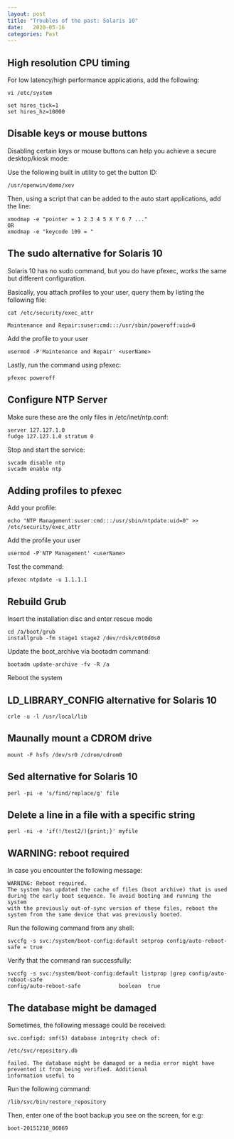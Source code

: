 ```yaml
---
layout: post
title: "Troubles of the past: Solaris 10"
date:   2020-05-16
categories: Past
---
```


## High resolution CPU timing
For low latency/high performance applications, add the following:
```
vi /etc/system

set hires_tick=1
set hires_hz=10000
```

## Disable keys or mouse buttons
Disabling certain keys or mouse buttons can help you achieve a secure desktop/kiosk mode:

Use the following built in utility to get the button ID:
```
/usr/openwin/demo/xev
```

Then, using a script that can be added to the auto start applications, add the line:
```
xmodmap -e "pointer = 1 2 3 4 5 X Y 6 7 ..."
OR
xmodmap -e "keycode 109 = "
```

## The sudo alternative for Solaris 10
Solaris 10 has no sudo command, but you do have pfexec, works the same but different configuration.

Basically, you attach profiles to your user, query them by listing the following file:
```
cat /etc/security/exec_attr

Maintenance and Repair:suser:cmd:::/usr/sbin/poweroff:uid=0
```

Add the profile to your user
```
usermod -P'Maintenance and Repair' <userName>
```

Lastly, run the command using pfexec:
```
pfexec poweroff
```

## Configure NTP Server
Make sure these are the only files in /etc/inet/ntp.conf:
```
server 127.127.1.0
fudge 127.127.1.0 stratum 0
```

Stop and start the service:
```
svcadm disable ntp
svcadm enable ntp
```

## Adding profiles to pfexec
Add your profile:
```
echo "NTP Management:suser:cmd:::/usr/sbin/ntpdate:uid=0" >> /etc/security/exec_attr
```

Add the profile your user
```
usermod -P'NTP Management' <userName>
```

Test the command:
```
pfexec ntpdate -u 1.1.1.1
```

## Rebuild Grub
Insert the installation disc and enter rescue mode
```
cd /a/boot/grub 
installgrub -fm stage1 stage2 /dev/rdsk/c0t0d0s0 
```

Update the boot_archive via bootadm command:
```
bootadm update-archive -fv -R /a
```

Reboot the system

## LD_LIBRARY_CONFIG alternative for Solaris 10
```
crle -u -l /usr/local/lib
```

## Maunally mount a CDROM drive
```
mount -F hsfs /dev/sr0 /cdrom/cdrom0
```

## Sed alternative for Solaris 10
```
perl -pi -e 's/find/replace/g' file
```

## Delete a line in a file with a specific string
```
perl -ni -e 'if(!/test2/){print;}' myfile
```

## WARNING: reboot required
In case you encounter the following message:

```
WARNING: Reboot required.
The system has updated the cache of files (boot archive) that is used
during the early boot sequence. To avoid booting and running the system
with the previously out-of-sync version of these files, reboot the
system from the same device that was previously booted.
```

Run the following command from any shell:
```
svccfg -s svc:/system/boot-config:default setprop config/auto-reboot-safe = true
```

Verify that the command ran successfully:
```
svccfg -s svc:/system/boot-config:default listprop |grep config/auto-reboot-safe
config/auto-reboot-safe            boolean  true
```


## The database might be damaged
Sometimes, the following message could be received:

```
svc.configd: smf(5) database integrity check of:

/etc/svc/repository.db

failed. The database might be damaged or a media error might have
prevented it from being verified. Additional
information useful to
```

Run the following command:
```
/lib/svc/bin/restore_repository
```

Then, enter one of the boot backup you see on the screen, for e.g:
```
boot-20151210_06069
```
